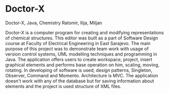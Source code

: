 # Doctor-X
Doctor-X, Java, Chemistry
Ratomir, Ilija, Miljan

Doctor-X is a computer program for creating and modifying representations of chemical structures. This editor was built as a part of Software Design course at Faculty of Electrical Engineering in East Sarajevo. The main purpose of this project was to demonstrate team work with usage of version control systems, UML modelling techniques and programming in Java.
The application offers users to create workspace, project, insert graphical elements and performs base operation on him, scaling, moving, rotating. In developing of software is used, design patterns, Singleton, Observer, Command and Momento. Architecture is MVC. The application doesn't work with any of the database but for saving information about elements and the project is used structure of XML files. 

